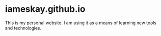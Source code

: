 # iameskay.github.io

This is my personal website. I am using it as a means of learning new tools and technologies. 
